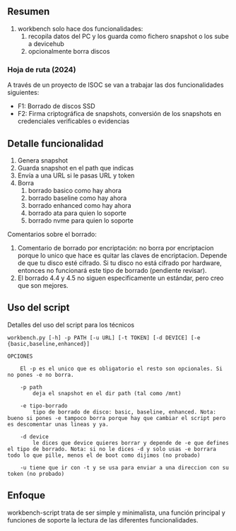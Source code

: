 ## Resumen

1. workbench solo hace dos funcionalidades:
    1. recopila datos del PC y los guarda como fichero snapshot o los sube a devicehub
    2. opcionalmente borra discos

### Hoja de ruta (2024)

A través de un proyecto de ISOC se van a trabajar las dos funcionalidades siguientes:

- F1: Borrado de discos SSD
- F2: Firma criptográfica de snapshots, conversión de los snapshots en credenciales verificables o evidencias

## Detalle funcionalidad

1. Genera snapshot
2. Guarda snapshot en el path que indicas
3. Envía a una URL si le pasas URL y token
4. Borra
   1. borrado basico como hay ahora
   2. borrado baseline como hay ahora
   3. borrado enhanced como hay ahora
   4. borrado ata para quien lo soporte
   5. borrado nvme para quien lo soporte

Comentarios sobre el borrado:

1. Comentario de borrado por encriptación: no borra por encriptacion porque lo unico que hace es quitar las claves de encriptacion. Depende de que tu disco esté cifrado. Si tu disco no está cifrado por hardware, entonces no funcionará este tipo de borrado (pendiente revisar).
2. El borrado 4.4 y 4.5 no siguen especificamente un estándar, pero creo que son mejores.

## Uso del script

Detalles del uso del script para los técnicos

```
workbench.py [-h] -p PATH [-u URL] [-t TOKEN] [-d DEVICE] [-e {basic,baseline,enhanced}]

OPCIONES

    El -p es el unico que es obligatorio el resto son opcionales. Si no pones -e no borra.

    -p path
        deja el snapshot en el dir path (tal como /mnt)

    -e tipo-borrado
        tipo de borrado de disco: basic, baseline, enhanced. Nota: bueno si pones -e tampoco borra porque hay que cambiar el script pero es descomentar unas lineas y ya.

    -d device
        le dices que device quieres borrar y depende de -e que defines el tipo de borrado. Nota: si no le dices -d y solo usas -e borrara todo lo que pille, menos el de boot como dijimos (no probado)

    -u tiene que ir con -t y se usa para enviar a una direccion con su token (no probado)
```

## Enfoque

workbench-script trata de ser simple y minimalista, una función principal y funciones de soporte la lectura de las diferentes funcionalidades.
